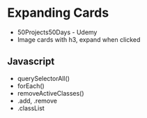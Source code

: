 # Expanding Cards

- 50Projects50Days - Udemy
- Image cards with h3, expand when clicked

## Javascript

- querySelectorAll()
- forEach()
- removeActiveClasses()
- .add, .remove
- .classList
